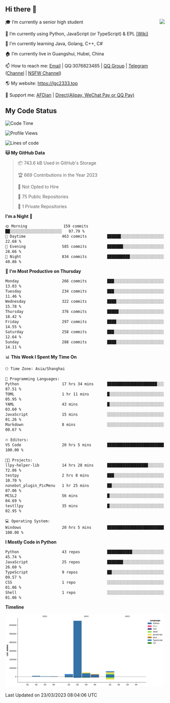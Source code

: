 ## Hi there 👋

<div width="50%">
<img align="right" src="https://readme.lgc2333.top/api?username=lgc2333&show_icons=true" />
</div>

🎓 I’m currently a senior high student

📝 I’m currently using Python, JavaScript (or TypeScript) & EPL [(Wiki)](https://en.wikipedia.org/wiki/Easy_Programming_Language)

📒 I'm currently learning Java, Golang, C++, C#

🏠 I’m currently live in Guangshui, Hubei, China

📫 How to reach me: [Email](mailto:lgc2333@126.com) | QQ:3076823485 | [QQ Group](https://jq.qq.com/?_wv=1027&k=ktwOHdU2) | [Telegram](https://t.me/@lgc2333) ([Channel](https://t.me/stu2333_pd) | [NSFW Channel](https://t.me/stu_collection))

🌎 My website: <https://lgc2333.top>

🤝 Support me: [AFDian](https://afdian.net/@lgc2333) | [Direct(Alipay, WeChat Pay or QQ Pay)](https://s2.loli.net/2022/02/03/MLqe53BjWOAhpcF.png)

## My Code Status

<!--START_SECTION:waka-->
![Code Time](http://img.shields.io/badge/Code%20Time-1%2C136%20hrs%2011%20mins-blue)

![Profile Views](http://img.shields.io/badge/Profile%20Views-30-blue)

![Lines of code](https://img.shields.io/badge/From%20Hello%20World%20I%27ve%20Written-831.6%20thousand%20lines%20of%20code-blue)

**🐱 My GitHub Data** 

> 📦 743.6 kB Used in GitHub's Storage 
 > 
> 🏆 669 Contributions in the Year 2023
 > 
> 🚫 Not Opted to Hire
 > 
> 📜 75 Public Repositories 
 > 
> 🔑 1 Private Repositories 
 > 
**I'm a Night 🦉** 

```text
🌞 Morning                159 commits         ██░░░░░░░░░░░░░░░░░░░░░░░   07.79 % 
🌆 Daytime                463 commits         ██████░░░░░░░░░░░░░░░░░░░   22.68 % 
🌃 Evening                585 commits         ███████░░░░░░░░░░░░░░░░░░   28.66 % 
🌙 Night                  834 commits         ██████████░░░░░░░░░░░░░░░   40.86 % 
```
📅 **I'm Most Productive on Thursday** 

```text
Monday                   266 commits         ███░░░░░░░░░░░░░░░░░░░░░░   13.03 % 
Tuesday                  234 commits         ███░░░░░░░░░░░░░░░░░░░░░░   11.46 % 
Wednesday                322 commits         ████░░░░░░░░░░░░░░░░░░░░░   15.78 % 
Thursday                 376 commits         █████░░░░░░░░░░░░░░░░░░░░   18.42 % 
Friday                   297 commits         ████░░░░░░░░░░░░░░░░░░░░░   14.55 % 
Saturday                 258 commits         ███░░░░░░░░░░░░░░░░░░░░░░   12.64 % 
Sunday                   288 commits         ████░░░░░░░░░░░░░░░░░░░░░   14.11 % 
```


📊 **This Week I Spent My Time On** 

```text
🕑︎ Time Zone: Asia/Shanghai

💬 Programming Languages: 
Python                   17 hrs 34 mins      ██████████████████████░░░   87.51 % 
TOML                     1 hr 11 mins        █░░░░░░░░░░░░░░░░░░░░░░░░   05.95 % 
YAML                     43 mins             █░░░░░░░░░░░░░░░░░░░░░░░░   03.60 % 
JavaScript               15 mins             ░░░░░░░░░░░░░░░░░░░░░░░░░   01.26 % 
Markdown                 8 mins              ░░░░░░░░░░░░░░░░░░░░░░░░░   00.67 % 

🔥 Editors: 
VS Code                  20 hrs 5 mins       █████████████████████████   100.00 % 

🐱‍💻 Projects: 
llpy-helper-lib          14 hrs 28 mins      ██████████████████░░░░░░░   72.06 % 
testpy                   2 hrs 8 mins        ███░░░░░░░░░░░░░░░░░░░░░░   10.70 % 
nonebot_plugin_PicMenu   1 hr 25 mins        ██░░░░░░░░░░░░░░░░░░░░░░░   07.06 % 
MCSL2                    56 mins             █░░░░░░░░░░░░░░░░░░░░░░░░   04.69 % 
testllpy                 35 mins             █░░░░░░░░░░░░░░░░░░░░░░░░   02.95 % 

💻 Operating System: 
Windows                  20 hrs 5 mins       █████████████████████████   100.00 % 
```

**I Mostly Code in Python** 

```text
Python                   43 repos            ███████████░░░░░░░░░░░░░░   45.74 % 
JavaScript               25 repos            ███████░░░░░░░░░░░░░░░░░░   26.60 % 
TypeScript               9 repos             ██░░░░░░░░░░░░░░░░░░░░░░░   09.57 % 
CSS                      1 repo              ░░░░░░░░░░░░░░░░░░░░░░░░░   01.06 % 
Shell                    1 repo              ░░░░░░░░░░░░░░░░░░░░░░░░░   01.06 % 
```



**Timeline**

![Lines of Code chart](https://raw.githubusercontent.com/lgc2333/lgc2333/main/assets/bar_graph.png)


 Last Updated on 23/03/2023 08:04:06 UTC
<!--END_SECTION:waka-->
